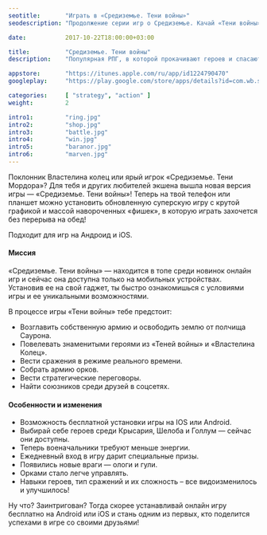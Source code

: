 ```yaml
---
seotitle:		"Играть в «Средиземье. Тени войны»"
seodescription:	"Продолжение серии игр о Средиземье. Качай «Тени войны» на iOS или Android, прокачивайся и руби врагов."

date:			2017-10-22T18:00:00+03:00

title:			"Средиземье. Тени войны"
description:	"Популярная РПГ, в которой прокачивают героев и спасают мир вселенной «Властелина колец»"

appstore:		"https://itunes.apple.com/ru/app/id1224790470"
googleplay:		"https://play.google.com/store/apps/details?id=com.wb.shadowofwar"

categories:		[ "strategy", "action" ]
weight:			2

intro1:			"ring.jpg"
intro2:			"shop.jpg"
intro3:			"battle.jpg"
intro4:			"win.jpg"
intro5:			"baranor.jpg"
intro6:			"marven.jpg"
---
```

Поклонник Властелина колец или ярый игрок «Средиземье. Тени Мордора»? Для тебя и других любителей экшена вышла новая версия игры — «Средиземье. Тени войны»! Теперь на твой телефон или планшет можно установить обновленную суперскую игру с крутой графикой и массой навороченных «фишек», в которую играть захочется без перерыва на обед!

Подходит для игр на Андроид и iOS.

#### Миссия

«Средиземье. Тени войны» — находится в топе среди новинок онлайн игр и сейчас она доступна только на мобильных устройствах. Установив ее на свой гаджет, ты быстро ознакомишься с условиями игры и ее уникальными возможностями.

В процессе игры «Тени войны» тебе предстоит:

- Возглавить собственную армию и освободить землю от полчища Саурона.
- Повелевать знаменитыми героями из «Теней войны» и «Властелина Колец».
- Вести сражения в режиме реального времени.
- Собрать армию орков.
- Вести стратегические переговоры.
- Найти союзников среди друзей в соцсетях.

#### Особенности и изменения

- Возможность бесплатной установки игры на IOS или Android.
- Выбирай себе героев среди Крысария, Шелоба и Голлум — сейчас они доступны.
- Теперь военачальники требуют меньше энергии.
- Ежедневный вход в игру дарит специальные призы. 
- Появились новые враги — ологи и гули.
- Орками стало легче управлять.
- Навыки героев, тип сражений и их сложность – все видоизменилось и улучшилось!

Ну что? Заинтригован? Тогда скорее устанавливай онлайн игру бесплатно на Android или iOS и стань одним из первых, кто поделится успехами в игре со своими друзьями!